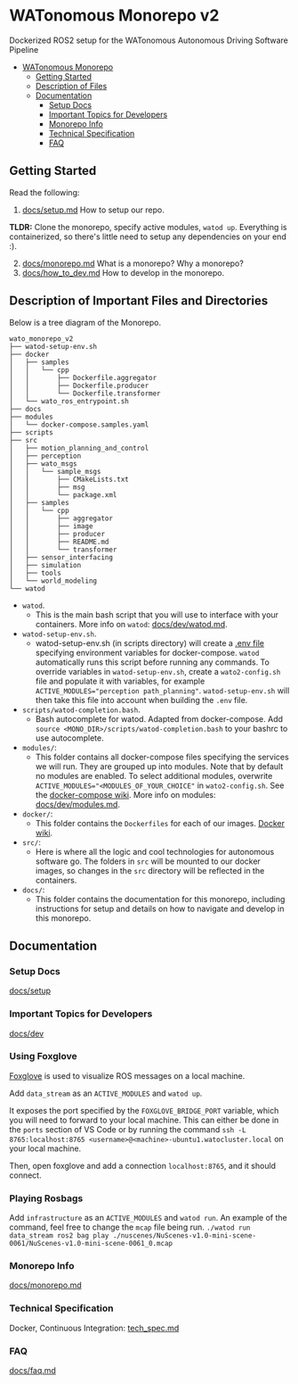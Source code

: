 # WATonomous Monorepo v2

Dockerized ROS2 setup for the WATonomous Autonomous Driving Software Pipeline

- [WATonomous Monorepo](#watonomous-monorepo)
  - [Getting Started](#getting-started)
  - [Description of Files](#description-of-files)
  - [Documentation](#documentation)
    - [Setup Docs](#setup-docs)
    - [Important Topics for Developers](#important-topics-for-developers)
    - [Monorepo Info](#monorepo-info)
    - [Technical Specification](#technical-specification)
    - [FAQ](#faq)

## Getting Started
Read the following:
1. [docs/setup.md](docs/setup/setup.md) How to setup our repo.

**TLDR:** Clone the monorepo, specify active modules, `watod up`. Everything is containerized, so there's little need to setup any dependencies on your end :).

2. [docs/monorepo.md](docs/monorepo.md) What is a monorepo? Why a monorepo?
3. [docs/how_to_dev.md](docs/dev/how_to_dev.md) How to develop in the monorepo.

## Description of Important Files and Directories

Below is a tree diagram of the Monorepo.

```
wato_monorepo_v2
├── watod-setup-env.sh
├── docker
│   ├── samples
│   │   └── cpp
│   │       ├── Dockerfile.aggregator
│   │       ├── Dockerfile.producer
│   │       └── Dockerfile.transformer
│   └── wato_ros_entrypoint.sh
├── docs
├── modules
│   └── docker-compose.samples.yaml
├── scripts
├── src
│   ├── motion_planning_and_control
│   ├── perception
│   ├── wato_msgs
│   │   └── sample_msgs
│   │       ├── CMakeLists.txt
│   │       ├── msg
│   │       └── package.xml
│   ├── samples
│   │   └── cpp
│   │       ├── aggregator
│   │       ├── image
│   │       ├── producer
│   │       ├── README.md
│   │       └── transformer
│   ├── sensor_interfacing
│   ├── simulation
│   ├── tools
│   └── world_modeling
└── watod
```


- `watod`.
  - This is the main bash script that you will use to interface with your containers. More info on `watod`: [docs/dev/watod.md](docs/dev/watod.md).
- `watod-setup-env.sh`.
  - watod-setup-env.sh (in scripts directory) will create a [.env file](https://docs.docker.com/compose/env-file/) specifying environment variables for docker-compose. `watod` automatically runs this script before running any commands. To override variables in `watod-setup-env.sh`, create a `wato2-config.sh` file and populate it with variables, for example `ACTIVE_MODULES="perception path_planning"`. `watod-setup-env.sh` will then take this file into account when building the `.env` file.
- `scripts/watod-completion.bash`.
  - Bash autocomplete for watod. Adapted from docker-compose. Add `source <MONO_DIR>/scripts/watod-completion.bash` to your bashrc to use autocomplete.
- `modules/`:
  - This folder contains all docker-compose files specifying the services we will run. They are grouped up into modules. Note that by default no modules are enabled. To select additional modules, overwrite `ACTIVE_MODULES="<MODULES_OF_YOUR_CHOICE"` in `wato2-config.sh`. See the [docker-compose wiki](https://docs.docker.com/compose/extends/). More info on modules: [docs/dev/modules.md](docs/dev/modules.md).
- `docker/`:
  - This folder contains the `Dockerfiles` for each of our images. [Docker wiki](https://docs.docker.com/engine/reference/builder/).
- `src/`:
  - Here is where all the logic and cool technologies for autonomous software go. The folders in `src` will be mounted to our docker images, so changes in the `src` directory will be reflected in the containers.
- `docs/`:
  - This folder contains the documentation for this monorepo, including instructions for setup and details on how to navigate and develop in this monorepo.

## Documentation

### Setup Docs
[docs/setup](docs/setup)

### Important Topics for Developers
[docs/dev](docs/dev)

### Using Foxglove
[Foxglove](https://foxglove.dev/) is used to visualize ROS messages on a local machine.

Add `data_stream` as an `ACTIVE_MODULES` and `watod up`.

It exposes the port specified by the `FOXGLOVE_BRIDGE_PORT` variable, which you will need to forward to your local machine. This can either be done in the `ports` section of VS Code or by running the command `ssh -L 8765:localhost:8765 <username>@<machine>-ubuntu1.watocluster.local` on your local machine.

Then, open foxglove and add a connection `localhost:8765`, and it should connect.

### Playing Rosbags
Add `infrastructure` as an `ACTIVE_MODULES` and `watod run`.
An example of the command, feel free to change the `mcap` file being run.
`./watod run data_stream ros2 bag play ./nuscenes/NuScenes-v1.0-mini-scene-0061/NuScenes-v1.0-mini-scene-0061_0.mcap`

### Monorepo Info
[docs/monorepo.md](docs/monorepo.md)

### Technical Specification
Docker, Continuous Integration: [tech_spec.md](docs/tech_spec.md)

### FAQ
[docs/faq.md](docs/faq.md)
